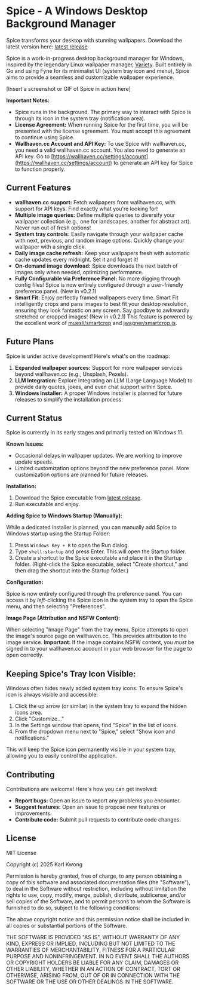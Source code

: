 # Spice - A Windows Desktop Background Manager

Spice transforms your desktop with stunning wallpapers. Download the latest version here: [latest release](https://github.com/dixieflatline76/Spice/releases/latest)

Spice is a work-in-progress desktop background manager for Windows, inspired by the legendary Linux wallpaper manager, [Variety](https://github.com/varietywalls/variety). Built entirely in Go and using Fyne for its minimalist UI (system tray icon and menu), Spice aims to provide a seamless and customizable wallpaper experience.

[Insert a screenshot or GIF of Spice in action here]

**Important Notes:**

* Spice runs in the background. The primary way to interact with Spice is through its icon in the system tray (notification area).
* **License Agreement:** When running Spice for the first time, you will be presented with the license agreement. You must accept this agreement to continue using Spice.
* **Wallhaven.cc Account and API Key:** To use Spice with wallhaven.cc, you need a valid wallhaven.cc account. You also need to generate an API key.  Go to [https://wallhaven.cc/settings/account](https://wallhaven.cc/settings/account) to generate an API key for Spice to function properly.

## Current Features

* **wallhaven.cc support:** Fetch wallpapers from wallhaven.cc, with support for API keys. Find exactly what you're looking for!
* **Multiple image queries:** Define multiple queries to diversify your wallpaper collection (e.g., one for landscapes, another for abstract art). Never run out of fresh options!
* **System tray controls:** Easily navigate through your wallpaper cache with next, previous, and random image options. Quickly change your wallpaper with a single click.
* **Daily image cache refresh:** Keep your wallpapers fresh with automatic cache updates every midnight. Set it and forget it!
* **On-demand image download:** Spice downloads the next batch of images only when needed, optimizing performance.
* **Fully Configurable via Preference Panel:** No more digging through config files! Spice is now entirely configured through a user-friendly preference panel. (New in v0.2.1)
* **Smart Fit:** Enjoy perfectly framed wallpapers every time. Smart Fit intelligently crops and pans images to best fit your desktop resolution, ensuring they look fantastic on any screen. Say goodbye to awkwardly stretched or cropped images! (New in v0.2.1)  This feature is powered by the excellent work of [muesli/smartcrop](https://github.com/muesli/smartcrop) and [jwagner/smartcrop.js](https://github.com/jwagner/smartcrop.js).

## Future Plans

Spice is under active development! Here's what's on the roadmap:

1. **Expanded wallpaper sources:** Support for more wallpaper services beyond wallhaven.cc (e.g., Unsplash, Pexels).
2. **LLM Integration:** Explore integrating an LLM (Large Language Model) to provide daily quotes, jokes, and even chat support within Spice.
3. **Windows Installer:** A proper Windows installer is planned for future releases to simplify the installation process.

## Current Status

Spice is currently in its early stages and primarily tested on Windows 11.

**Known Issues:**

* Occasional delays in wallpaper updates. We are working to improve update speeds.
* Limited customization options beyond the new preference panel. More customization options are planned for future releases.

**Installation:**

1. Download the Spice executable from [latest release](https://github.com/dixieflatline76/Spice/releases/latest).
2. Run executable and enjoy.

**Adding Spice to Windows Startup (Manually):**

While a dedicated installer is planned, you can manually add Spice to Windows startup using the Startup Folder:

1. Press `Windows Key + R` to open the Run dialog.
2. Type `shell:startup` and press Enter.  This will open the Startup folder.
3. Create a shortcut to the Spice executable and place it in the Startup folder.  (Right-click the Spice executable, select "Create shortcut," and then drag the shortcut into the Startup folder.)

**Configuration:**

Spice is now entirely configured through the preference panel. You can access it by *left*-clicking the Spice icon in the system tray to open the Spice menu, and then selecting "Preferences".

**Image Page (Attribution and NSFW Content):**

When selecting "Image Page" from the tray menu, Spice attempts to open the image's source page on wallhaven.cc. This provides attribution to the image service.  **Important:** If the image contains NSFW content, you *must* be signed in to your wallhaven.cc account in your web browser for the page to open correctly.

## Keeping Spice's Tray Icon Visible:

Windows often hides newly added system tray icons. To ensure Spice's icon is always visible and accessible:

1. Click the up arrow (or similar) in the system tray to expand the hidden icons area.
2. Click "Customize..."
3. In the Settings window that opens, find "Spice" in the list of icons.
4. From the dropdown menu next to "Spice," select "Show icon and notifications."

This will keep the Spice icon permanently visible in your system tray, allowing you to easily control the application.

## Contributing

Contributions are welcome! Here's how you can get involved:

* **Report bugs:** Open an issue to report any problems you encounter.
* **Suggest features:** Open an issue to propose new features or improvements.
* **Contribute code:** Submit pull requests to contribute code changes.

## License

MIT License

Copyright (c) 2025 Karl Kwong

Permission is hereby granted, free of charge, to any person obtaining a copy
of this software and associated documentation files (the "Software"), to deal
in the Software without restriction, including without limitation the rights
to use, copy, modify, merge, publish, distribute, sublicense, and/or sell
copies of the Software, and to permit persons to whom the Software is
furnished to do so, subject to the following conditions:

The above copyright notice and this permission notice shall be included in all
copies or substantial portions of the Software.

THE SOFTWARE IS PROVIDED "AS IS", WITHOUT WARRANTY OF ANY KIND, EXPRESS OR
IMPLIED, INCLUDING BUT NOT LIMITED TO THE WARRANTIES OF MERCHANTABILITY,
FITNESS FOR A PARTICULAR PURPOSE AND NONINFRINGEMENT. IN NO EVENT SHALL THE
AUTHORS OR COPYRIGHT HOLDERS BE LIABLE FOR ANY CLAIM, DAMAGES OR OTHER
LIABILITY, WHETHER IN AN ACTION OF CONTRACT, TORT OR OTHERWISE, ARISING FROM,
OUT OF OR IN CONNECTION WITH THE SOFTWARE OR THE USE OR OTHER DEALINGS IN THE
SOFTWARE.

